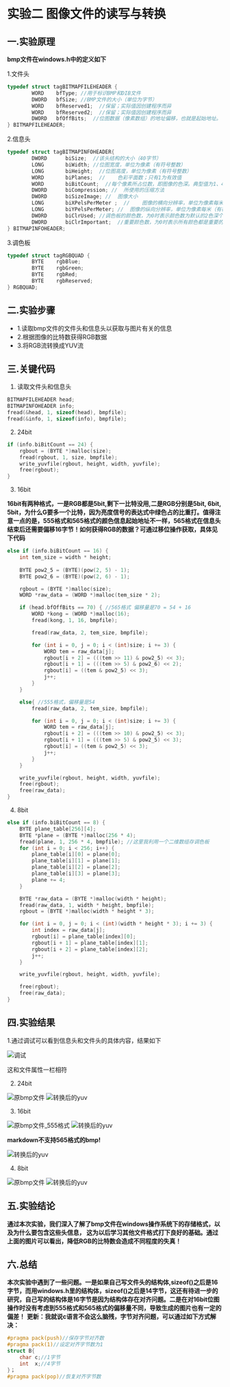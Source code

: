 # 实验二 图像文件的读写与转换
## 一.实验原理
**bmp文件在windows.h中的定义如下**

1.文件头
```cpp
typedef struct tagBITMAPFILEHEADER {
        WORD    bfType; //用于标识BMP和DIB文件
        DWORD   bfSize; //BMP文件的大小（单位为字节）
        WORD    bfReserved1;  //保留；实际值因创建程序而异
        WORD    bfReserved2;  //保留；实际值因创建程序而异
        DWORD   bfOffBits;  //位图数据（像素数组）的地址偏移，也就是起始地址。
} BITMAPFILEHEADER;
```
2.信息头
```cpp
typedef struct tagBITMAPINFOHEADER{
        DWORD      biSize;  //该头结构的大小（40字节）
        LONG       biWidth; //位图宽度，单位为像素（有符号整数）
        LONG       biHeight;  //位图高度，单位为像素（有符号整数）
        WORD       biPlanes;  //	色彩平面数；只有1为有效值
        WORD       biBitCount;  //每个像素所占位数，即图像的色深。典型值为1、4、8、16、24和32
        DWORD      biCompression; //  所使用的压缩方法
        DWORD      biSizeImage; //  图像大小
        LONG       biXPelsPerMeter ;  //	图像的横向分辨率，单位为像素每米（有符号整数）
        LONG       biYPelsPerMeter; //	图像的纵向分辨率，单位为像素每米（有符号整数
        DWORD      biClrUsed; //调色板的颜色数，为0时表示颜色数为默认的2色深个
        DWORD      biClrImportant;  //重要颜色数，为0时表示所有颜色都是重要的；通常不使用本项
} BITMAPINFOHEADER;
```
3.调色板
```cpp
typedef struct tagRGBQUAD {
        BYTE    rgbBlue; 
        BYTE    rgbGreen;
        BYTE    rgbRed;
        BYTE    rgbReserved;
} RGBQUAD;
```
## 二.实验步骤
+ 1.读取bmp文件的文件头和信息头以获取与图片有关的信息
+ 2.根据图像的比特数获得RGB数据
+ 3.将RGB流转换成YUV流
## 三.关键代码
1. 读取文件头和信息头

```cpp
BITMAPFILEHEADER head;
BITMAPINFOHEADER info;
fread(&head, 1, sizeof(head), bmpfile);
fread(&info, 1, sizeof(info), bmpfile);
```
2. 24bit

```cpp
if (info.biBitCount == 24) {
	rgbout = (BYTE *)malloc(size);
	fread(rgbout, 1, size, bmpfile);
	write_yuvfile(rgbout, height, width, yuvfile);
	free(rgbout);
}
```
3. 16bit

**16bit有两种格式，一是RGB都是5bit,剩下一比特没用,二是RGB分别是5bit, 6bit, 5bit，为什么G要多一个比特，因为亮度信号的表达式中绿色占的比重打。值得注意一点的是，555格式和565格式的颜色信息起始地址不一样，565格式在信息头结束后还需要偏移16字节！如何获得RGB的数据？可通过移位操作获取，具体见下代码**
```cpp
else if (info.biBitCount == 16) {
	int tem_size = width * height;
	
	BYTE pow2_5 = (BYTE)(pow(2, 5) - 1);
	BYTE pow2_6 = (BYTE)(pow(2, 6) - 1);

	rgbout = (BYTE *)malloc(size);
	WORD *raw_data = (WORD *)malloc(tem_size * 2);

	if (head.bfOffBits == 70) { //565格式 偏移量是70 = 54 + 16
		WORD *kong = (WORD *)malloc(16);
		fread(kong, 1, 16, bmpfile);

		fread(raw_data, 2, tem_size, bmpfile);

		for (int i = 0, j = 0; i < (int)size; i += 3) {
			WORD tem = raw_data[j];
			rgbout[i + 2] = (((tem >> 11) & pow2_5) << 3);
			rgbout[i + 1] = (((tem >> 5) & pow2_6) << 2);
			rgbout[i] = ((tem & pow2_5) << 3);
			j++;
		}
	}

	else{ //555格式，偏移量是54
		fread(raw_data, 2, tem_size, bmpfile);

		for (int i = 0, j = 0; i < (int)size; i += 3) {
			WORD tem = raw_data[j];
			rgbout[i + 2] = (((tem >> 10) & pow2_5) << 3);
			rgbout[i + 1] = (((tem >> 5) & pow2_5) << 3);
			rgbout[i] = ((tem & pow2_5) << 3);
			j++;
		}
	}

	write_yuvfile(rgbout, height, width, yuvfile);
	free(rgbout);
	free(raw_data);
}
```
4. 8bit
```cpp
else if (info.biBitCount == 8) {
	BYTE plane_table[256][4];
	BYTE *plane = (BYTE *)malloc(256 * 4);
	fread(plane, 1, 256 * 4, bmpfile); //这里我利用一个二维数组存调色板
	for (int i = 0; i < 256; i++) {
		plane_table[i][0] = plane[0];
		plane_table[i][1] = plane[1];
		plane_table[i][2] = plane[2];
		plane_table[i][3] = plane[3];
		plane += 4;
	}

	BYTE *raw_data = (BYTE *)malloc(width * height);
	fread(raw_data, 1, width * height, bmpfile);
	rgbout = (BYTE *)malloc(width * height * 3);

	for (int i = 0, j = 0; i < (int)(width * height * 3); i += 3) {
		int index = raw_data[j];
		rgbout[i] = plane_table[index][0];
		rgbout[i + 1] = plane_table[index][1];
		rgbout[i + 2] = plane_table[index][2];
		j++;
	}

	write_yuvfile(rgbout, height, width, yuvfile);

	free(rgbout);
	free(raw_data);
}
```
## 四.实验结果
1.通过调试可以看到信息头和文件头的具体内容，结果如下

![调试](https://github.com/cucrui/Data-compression/blob/master/%E5%AE%9E%E9%AA%8C2_BMP_YUV%E8%BD%AC%E6%8D%A2/img/%E8%B0%83%E8%AF%95.png)

这和文件属性一栏相符

2. 24bit

![原bmp文件](https://github.com/cucrui/Data-compression/blob/master/%E5%AE%9E%E9%AA%8C2_BMP_YUV%E8%BD%AC%E6%8D%A2/img/Lenna_24.bmp) ![转换后的yuv](https://github.com/cucrui/Data-compression/blob/master/%E5%AE%9E%E9%AA%8C2_BMP_YUV%E8%BD%AC%E6%8D%A2/img/Lenna_24_yuv.png)

3. 16bit

![原bmp文件_555格式](https://github.com/cucrui/Data-compression/blob/master/%E5%AE%9E%E9%AA%8C2_BMP_YUV%E8%BD%AC%E6%8D%A2/img/555.bmp) ![转换后的yuv](https://github.com/cucrui/Data-compression/blob/master/%E5%AE%9E%E9%AA%8C2_BMP_YUV%E8%BD%AC%E6%8D%A2/img/555_yuv.png)

**markdown不支持565格式的bmp!**

![转换后的yuv](https://github.com/cucrui/Data-compression/blob/master/%E5%AE%9E%E9%AA%8C2_BMP_YUV%E8%BD%AC%E6%8D%A2/img/565_yuv.png)

4. 8bit

![原bmp文件](https://github.com/cucrui/Data-compression/blob/master/%E5%AE%9E%E9%AA%8C2_BMP_YUV%E8%BD%AC%E6%8D%A2/img/Lenna_8.bmp) ![转换后的yuv](https://github.com/cucrui/Data-compression/blob/master/%E5%AE%9E%E9%AA%8C2_BMP_YUV%E8%BD%AC%E6%8D%A2/img/Lenna_8_yuv.png)

## 五.实验结论

**通过本次实验，我们深入了解了bmp文件在windows操作系统下的存储格式，以及为什么要包含这些头信息，
这为以后学习其他文件格式打下良好的基础。通过上面的图片可以看出，降低RGB的比特数会造成不同程度的失真！**
## 六.总结

**本次实验中遇到了一些问题。一是如果自己写文件头的结构体,sizeof()之后是16字节，而用windows.h里的结构体，sizeof()之后是14字节，这还有待进一步的研究，自己写的结构体是16字节是因为结构体存在对齐问题。二是在对16bit位图操作时没有考虑到555格式和565格式的偏移量不同，导致生成的图片也有一定的偏差！**
**更新：我就说c语言不会这么脑残，字节对齐问题，可以通过如下方式解决：**
```cpp
#pragma pack(push)//保存字节对齐数
#pragma pack(1)//设定对齐字节数为1
struct B{
    char c;//1字节
    int  x;//4字节
}；
#pragma pack(pop)//恢复对齐字节数
```


